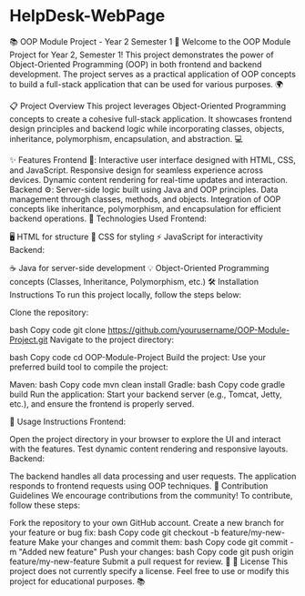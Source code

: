 # HelpDesk-WebPage
 
📚 OOP Module Project - Year 2 Semester 1 🚀
Welcome to the OOP Module Project for Year 2, Semester 1! This project demonstrates the power of Object-Oriented Programming (OOP) in both frontend and backend development. The project serves as a practical application of OOP concepts to build a full-stack application that can be used for various purposes. 🌍

📋 Project Overview
This project leverages Object-Oriented Programming concepts to create a cohesive full-stack application. It showcases frontend design principles and backend logic while incorporating classes, objects, inheritance, polymorphism, encapsulation, and abstraction. 💻

✨ Features
Frontend 🎨:
Interactive user interface designed with HTML, CSS, and JavaScript.
Responsive design for seamless experience across devices.
Dynamic content rendering for real-time updates and interaction.
Backend ⚙️:
Server-side logic built using Java and OOP principles.
Data management through classes, methods, and objects.
Integration of OOP concepts like inheritance, polymorphism, and encapsulation for efficient backend operations.
🔧 Technologies Used
Frontend:

🖥️ HTML for structure
🎨 CSS for styling
⚡ JavaScript for interactivity
Backend:

☕ Java for server-side development
💡 Object-Oriented Programming concepts (Classes, Inheritance, Polymorphism, etc.)
🛠️ Installation Instructions
To run this project locally, follow the steps below:

Clone the repository:

bash
Copy code
git clone https://github.com/yourusername/OOP-Module-Project.git
Navigate to the project directory:

bash
Copy code
cd OOP-Module-Project
Build the project: Use your preferred build tool to compile the project:

Maven:
bash
Copy code
mvn clean install
Gradle:
bash
Copy code
gradle build
Run the application: Start your backend server (e.g., Tomcat, Jetty, etc.), and ensure the frontend is properly served.

🚀 Usage Instructions
Frontend:

Open the project directory in your browser to explore the UI and interact with the features.
Test dynamic content rendering and responsive layouts.
Backend:

The backend handles all data processing and user requests.
The application responds to frontend requests using OOP techniques.
🤝 Contribution Guidelines
We encourage contributions from the community! To contribute, follow these steps:

Fork the repository to your own GitHub account.
Create a new branch for your feature or bug fix:
bash
Copy code
git checkout -b feature/my-new-feature
Make your changes and commit them:
bash
Copy code
git commit -m "Added new feature"
Push your changes:
bash
Copy code
git push origin feature/my-new-feature
Submit a pull request for review. 🎉
📝 License
This project does not currently specify a license. Feel free to use or modify this project for educational purposes. 📚
